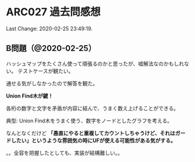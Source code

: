 # ARC027 過去問感想

Last Change: 2020-02-25 23:49:19.

## B問題（@2020-02-25）

ハッシュマップをたくさん使って頑張るのかと思ったが、嘘解法なのかもしれない。
テストケースが観たい。

通せる気がしなかったので解答を観た。

**Union Find木が鍵！**

各桁の数字と文字を矛盾が内容に結んで、うまく数え上げることができる。

典型: Union Find木をうまく使う、数字をノードとしたグラフを考える。

なんとなくだけど **「愚直にやると重複してカウントしちゃうけど、それはガードしたい」というような雰囲気の時にUFが使える可能性がある気がする。**

。。全容を把握したとしても、実装が結構難しい。。

